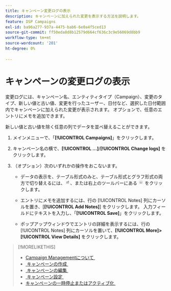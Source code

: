 ```yaml
---
title: キャンペーン変更ログの表示
description: キャンペーンに加えられた変更を表示する方法を説明します。
feature: DSP Campaigns
exl-id: ba96a277-937a-4475-bab6-6e0a4f5ced13
source-git-commit: ff50eda8d8b12579d664cf636c3c9e56069d8bb9
workflow-type: tm+mt
source-wordcount: '201'
ht-degree: 0%

---
```


# キャンペーンの変更ログの表示

変更ログには、キャンペーン名、エンティティタイプ（Campaign）、変更のタイプ、新しい値と古い値、変更を行ったユーザー、日付など、選択した日付範囲内でキャンペーンに加えられた変更が表示されます。 オプションで、任意のエントリにメモを追加できます。

新しい値と古い値を除く任意の列でデータを並べ替えることができます。

1. メインメニューで、「**[!UICONTROL Campaigns]**」をクリックします。

1. キャンペーン名の横で、**[!UICONTROL ...]**/**[!UICONTROL Change logs]** をクリックします。

1. （オプション）次のいずれかの操作をおこないます。

   * データの表示を、テーブル形式のみと、テーブル形式とグラフ形式の両方で切り替えるには、![&#x200B; テーブルとグラフの表示 &#x200B;](/help/dsp/assets/table-plus-chart-view.png " テーブルとグラフの表示 ")、または右上のツールバーにある ![テーブル表示](/help/dsp/assets/table-view.png "テーブル表示") をクリックします。

   * エントリにメモを追加するには、行の [!UICONTROL Notes] 列にカーソルを置き、[**[!UICONTROL Add Notes]**] をクリックします。 入力フィールドにテキストを入力し、「**[!UICONTROL Save]**」をクリックします。

   * ポップアップウィンドウでエントリの詳細を表示するには、行の [!UICONTROL Notes] 列にカーソルを置いて、**[!UICONTROL More]>[!UICONTROL View Details]** をクリックします。

>[!MORELIKETHIS]
>
>* [Campaign Managementについて &#x200B;](campaign-about.md)
>* [&#x200B; キャンペーンの作成 &#x200B;](campaign-create.md)
>* [&#x200B; キャンペーンの編集 &#x200B;](campaign-edit.md)
>* [&#x200B; キャンペーン設定 &#x200B;](campaign-settings.md)
>* [&#x200B; キャンペーンの一時停止またはアクティブ化 &#x200B;](campaign-pause-activate.md)
